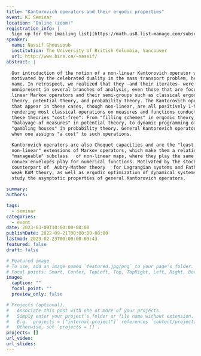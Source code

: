 ```yaml
---
title: "Kantorovich operators and their ergodic properties"
event: KI Seminar
location: "Online (zoom)"
registration_info: |
  Sign up for the [mailing list](https://math.us8.list-manage.com/subscribe/post?u=c9cc3beec9fa57d7299ac161c&id=845fe9abdc) to receive the connection details
speaker:
  name: Nassif Ghoussoub
  institution: The University of British Columbia, Vancouver
  url: http://www.birs.ca/~nassif/
abstract: |
  
  Our introduction of the notion of a non-linear Kantorovich operator was
  motivated by the celebrated duality in the mass transport problem, hence the
  name. In retrospect, we realized that they -and their iterates- were
  omnipresent in several branches of analysis, even those that are focused on
  linear Markov operators and their semi-groups such as classical ergodic
  theory, potential theory, and probability theory. The Kantorovich operators
  that appear in these cases, though non-linear, are all positively 1-homogenous
  rendering most classical operations on measures and functions conducted in
  these theories "cost-free": From "filling schemes" in ergodic theory, to
  "balayage of measures" in potential theory, to dynamic programming of
  "gambling houses" in probability theory. General Kantorovich operators arise
  when one assigns "a cost" to such operations. 

  Kantorovich operators are also Choquet capacities and are the "least
  non-linear" extensions of Markov operators, which make them a relatively
  "manageable" subclass   of non-linear maps, where they play the same role that
  convex envelopes play for numerical functions. Motivated by the stochastic
  counterpart of  Aubry-Mather theory   for Lagrangian systems and Fathi-Mather
  weak KAM theory, as well as ergodic optimization of dynamical systems, we
  study the asymptotic properties of general Kantorovich operators.

summary:
authors:

tags:
  - seminar
categories:
  - event
date: 2023-03-09T10:00:00-08:00
publishDate: 2022-09-21T00:00:00-08:00
lastmod: 2023-02-23T00:00:00-09:43
featured: false
draft: false

# Featured image
# To use, add an image named `featured.jpg/png` to your page's folder.
# Focal points: Smart, Center, TopLeft, Top, TopRight, Left, Right, BottomLeft, Bottom, BottomRight.
image:
  caption: ""
  focal_point: ""
  preview_only: false

# Projects (optional).
#   Associate this post with one or more of your projects.
#   Simply enter your project's folder or file name without extension.
#   E.g. `projects = ["internal-project"]` references `content/project/deep-learning/index.md`.
#   Otherwise, set `projects = []`.
projects: []
url_video: 
url_slides: 
---  
```

